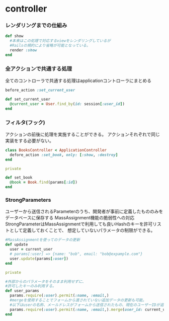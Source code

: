 # controller

### レンダリングまでの仕組み

```ruby
def show
  #本来はこの処理で対応するviewをレンダリングしているが
  #Railsの規約により省略が可能となっている。
  render :show 
end
```

### 全アクションで共通する処理

全てのコントローラで共通する処理はapplicationコントローラにまとめる

```ruby
before_action :set_current_user

def set_current_user
  @current_user = User.find_by(id: session[:user_id])
end
```

### フィルタ(フック)

アクションの前後に処理を実施することができる。
アクションそれぞれで同じ実装をする必要がない。

```ruby
class BooksController < ApplicationController
  defore_action :set_book, only: [:show, :destroy]
end

private

def set_book
  @book = Book.find(params[:id])
end
```

### StrongParameters

ユーザーから送信されるParameterのうち、開発者が事前に定義したもののみをデータベースに保存する
MassAssignment機能の脆弱性への対応
StrongParameterはMassAssignmentで利用しても良いHashのキーを許可リストとして定義しておくことで、
想定していないパラメータの制限ができる。

```ruby
#MassAssignmentを使ってのデータの更新
def update
  user = current_user
  # params[:user] => {name: "bob", email: "bob@expample.com"}
  user.update(params[:user])
end

private

#外部からのパラメータをそのまま利用せずに、
#許可したキーのみ利用する。
def user_params
  params.require(:user).permit(:name, :email,)
  #mergeを使用することでフォームから渡されていない追加データの更新も可能。
  #以下はuserの名称、メールドレスがフォームから送信されたもの、現在のユーザーIDが追加データ
  params.require(:user).permit(:name, :email,).merge(user_id: current_user.id)
end
```

